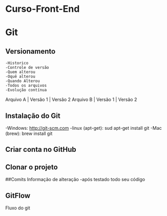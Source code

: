 # Curso-Front-End


# Git
## Versionamento
    -Historico
    -Controle de versão
    -Quem alterou
    -Oquê alterou
    -Quando Alterou
    -Todos os arquivos
    -Evolução contínua


Arquivo A | Versão 1 | Versão 2
Arquivo B | Versão 1 | Versão 2

## Instalação do Git

-Windows: http://git-scm.com
-linux (apt-get): sud apt-get install git
-Mac (brew): brew install git

## Criar conta no GitHub

## Clonar o projeto

##Comits
Informação de alteração
-após testado todo seu código

## GitFlow
Fluxo do git



